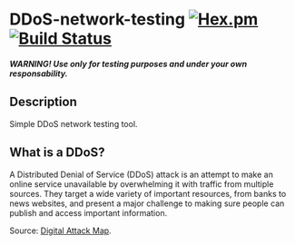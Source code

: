 # DDoS-network-testing [![Hex.pm](https://img.shields.io/hexpm/l/plug.svg)](http://www.apache.org/licenses/LICENSE-2.0) [![Build Status](https://travis-ci.org/pelayolluna/DDoS-network-testing.svg?branch=master)](https://travis-ci.org/pelayolluna/DDoS-network-testing)

<span>***WARNING! Use only for testing purposes and under your own responsability.***</span>

## Description
Simple DDoS network testing tool.

## What is a DDoS?
A Distributed Denial of Service (DDoS) attack is an attempt to make an online service unavailable by overwhelming it with traffic from multiple sources. They target a wide variety of important resources, from banks to news websites, and present a major challenge to making sure people can publish and access important information.

Source: [Digital Attack Map](http://www.digitalattackmap.com/understanding-ddos/).

